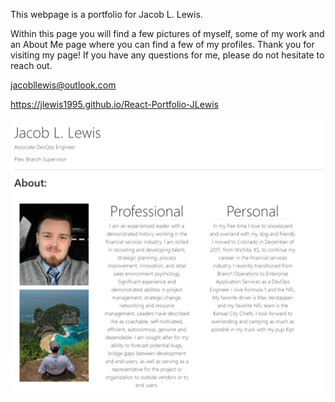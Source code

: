This webpage is a portfolio for Jacob L. Lewis. 

Within this page you will find a few pictures of myself, some of my work and an About Me page where you can find a few of my profiles. Thank you for visiting my page! If you have any questions for me, please do not hesitate to reach out.

jacobllewis@outlook.com

https://jlewis1995.github.io/React-Portfolio-JLewis

![Screenshot](./src/components/images/ss.png)